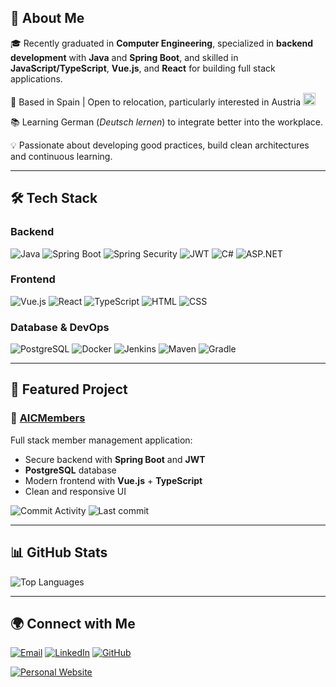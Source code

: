 ## 🚀 About Me
🎓 Recently graduated in **Computer Engineering**, specialized in **backend development** with **Java** and **Spring Boot**, and skilled in **JavaScript/TypeScript**, **Vue.js**, and **React** for building full stack applications.  

📍 Based in Spain | Open to relocation, particularly interested in Austria  <img src="https://upload.wikimedia.org/wikipedia/commons/4/41/Flag_of_Austria.svg" width="20" />



📚 Learning German (*Deutsch lernen*) to integrate better into the workplace.  

💡 Passionate about developing good practices, build clean architectures and continuous learning.

---

## 🛠️ Tech Stack

### **Backend**
![Java](https://img.shields.io/badge/Java-ED8B00?style=for-the-badge&logo=openjdk&logoColor=white)
![Spring Boot](https://img.shields.io/badge/Spring_Boot-6DB33F?style=for-the-badge&logo=springboot&logoColor=white)
![Spring Security](https://img.shields.io/badge/Spring_Security-6DB33F?style=for-the-badge&logo=springsecurity&logoColor=white)
![JWT](https://img.shields.io/badge/JWT-000000?style=for-the-badge&logo=jsonwebtokens&logoColor=white)
![C#](https://img.shields.io/badge/C%23-239120?style=for-the-badge&logo=csharp&logoColor=white)
![ASP.NET](https://img.shields.io/badge/ASP.NET-512BD4?style=for-the-badge&logo=dotnet&logoColor=white)

### **Frontend**
![Vue.js](https://img.shields.io/badge/Vue.js-35495E?style=for-the-badge&logo=vuedotjs&logoColor=4FC08D)
![React](https://img.shields.io/badge/React-20232A?style=for-the-badge&logo=react&logoColor=61DAFB)
![TypeScript](https://img.shields.io/badge/TypeScript-007ACC?style=for-the-badge&logo=typescript&logoColor=white)
![HTML](https://img.shields.io/badge/HTML5-E34F26?style=for-the-badge&logo=html5&logoColor=white)
![CSS](https://img.shields.io/badge/CSS-1572B6?style=for-the-badge&logo=css3&logoColor=white)

### **Database & DevOps**
![PostgreSQL](https://img.shields.io/badge/PostgreSQL-316192?style=for-the-badge&logo=postgresql&logoColor=white)
![Docker](https://img.shields.io/badge/Docker-2496ED?style=for-the-badge&logo=docker&logoColor=white)
![Jenkins](https://img.shields.io/badge/Jenkins-D24939?style=for-the-badge&logo=jenkins&logoColor=white)
![Maven](https://img.shields.io/badge/Maven-C71A36?style=for-the-badge&logo=apachemaven&logoColor=white)
![Gradle](https://img.shields.io/badge/Gradle-02303A?style=for-the-badge&logo=gradle&logoColor=white)

---

## 📌 Featured Project

### 🔹 [AICMembers](https://github.com/yourusername/AICMembers)
Full stack member management application:
- Secure backend with **Spring Boot** and **JWT**
- **PostgreSQL** database
- Modern frontend with **Vue.js** + **TypeScript**
- Clean and responsive UI

![Commit Activity](https://img.shields.io/github/commit-activity/m/marcosvarela5/AICMembers)
![Last commit](https://img.shields.io/github/last-commit/marcosvarela5/AICMembers)

---

## 📊 GitHub Stats
![Top Languages](https://github-readme-stats.vercel.app/api/top-langs/?username=marcosvarela5&layout=compact&theme=tokyonight)

---

## 🌍 Connect with Me
[![Email](https://img.shields.io/badge/Email-D14836?style=for-the-badge&logo=gmail&logoColor=white)](mailto:marcosf.varelam@gmail.com)
[![LinkedIn](https://img.shields.io/badge/LinkedIn-0A66C2?style=for-the-badge&logo=linkedin&logoColor=white)](https://linkedin.com/in/marcosvarela5)
[![GitHub](https://img.shields.io/badge/GitHub-181717?style=for-the-badge&logo=github&logoColor=white)](https://github.com/marcosvarela5)


[![Personal Website](https://img.shields.io/badge/Website-marcosvarela5.github.io-blue?style=for-the-badge&logo=google-chrome&logoColor=white)](https://marcosvarela5.github.io)

